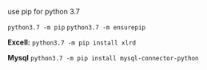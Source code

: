 use pip for python 3.7

`python3.7 -m pip`
`python3.7 -m ensurepip`

**Excell:** `python3.7 -m pip install xlrd`

**Mysql** `python3.7 -m pip install mysql-connector-python`
